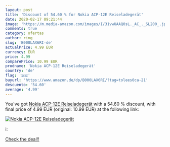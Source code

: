 ```yaml
---
layout: post
title: 'Discount of 54.60 % for Nokia ACP-12E Reiseladegerät'
date: 2020-02-17 09:21:44
image: 'https://m.media-amazon.com/images/I/31vwUAAQ0sL._AC_._SL200_.jpg'
comments: true
category: ofertas
author: ring
slug: 'B000LAX6RI-de'
actualPrice: 4.99 EUR
currency: EUR
price: 4.99
comparePrice: 10.99 EUR
prodname: 'Nokia ACP-12E Reiseladegerät'
country: 'de'
flag: '🇩🇪'
buyurl: 'https://www.amazon.de/dp/B000LAX6RI/?tag=tolees0ca-21'
descuento: '54.60'
average: '4.99'
---
```


You've got [Nokia ACP-12E Reiseladegerät](https://www.amazon.de/dp/B000LAX6RI/?tag=tolees0ca-21) with a  54.60 % discount, with final price of 4.99 EUR (original: 10.99 EUR) at the following link:

[![Nokia ACP-12E Reiseladegerät](https://m.media-amazon.com/images/I/31vwUAAQ0sL._AC_._SL200_.jpg)](https://www.amazon.de/dp/B000LAX6RI/?tag=tolees0ca-21)

ℹ️:


[Check the deal!!](https://www.amazon.de/dp/B000LAX6RI/?tag=tolees0ca-21)
